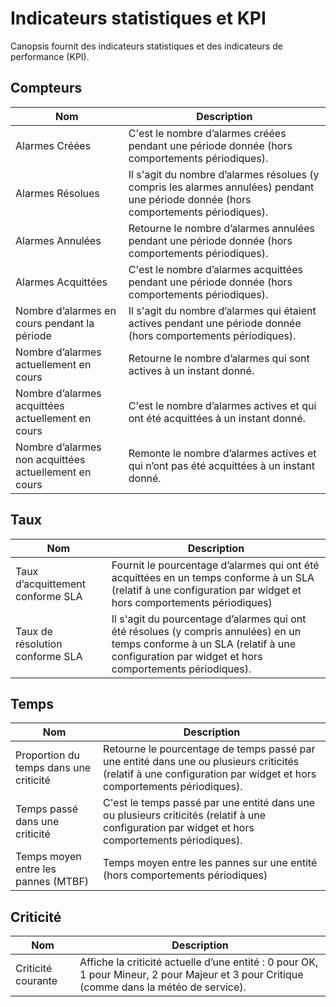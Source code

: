# Indicateurs statistiques et KPI

Canopsis fournit des indicateurs statistiques et des indicateurs de performance (KPI).

## Compteurs

| Nom            | Description     |
|----------------|-----------------|
| Alarmes Créées | C'est le nombre d’alarmes créées pendant une période donnée (hors comportements périodiques). |
| Alarmes Résolues  | Il s'agit du nombre d’alarmes résolues (y compris les alarmes annulées) pendant une période donnée (hors comportements périodiques). |
| Alarmes Annulées  | Retourne le nombre d’alarmes annulées pendant une période donnée (hors comportements périodiques).  |
|  Alarmes Acquittées |  C'est le nombre d’alarmes acquittées pendant une période donnée (hors comportements périodiques). |
| Nombre d’alarmes en cours pendant la période  | Il s'agit du nombre d’alarmes qui étaient actives pendant une période donnée (hors comportements périodiques).  |
| Nombre d’alarmes actuellement en cours  | Retourne le nombre d’alarmes qui sont actives à un instant donné.  |
| Nombre d’alarmes acquittées actuellement en cours  | C'est le nombre d’alarmes actives et qui ont été acquittées à un instant donné.  |
| Nombre d’alarmes non acquittées actuellement en cours  |  Remonte le nombre d’alarmes actives et qui n’ont pas été acquittées à un instant donné. |

## Taux

| Nom            | Description     |
|----------------|-----------------|
| Taux d’acquittement conforme SLA  | Fournit le pourcentage d’alarmes qui ont été acquittées en un temps conforme à un SLA (relatif à une configuration par widget et hors comportements périodiques)  |
| Taux de résolution conforme SLA  |  Il s'agit du pourcentage d’alarmes qui ont été résolues (y compris annulées) en un temps conforme à un SLA (relatif à une configuration par widget et hors comportements périodiques). |

## Temps

| Nom            | Description     |
|----------------|-----------------|
|  Proportion du temps dans une criticité |  Retourne le pourcentage de temps passé par une entité dans une ou plusieurs criticités (relatif à une configuration par widget et hors comportements périodiques).   |
|  Temps passé dans une criticité | C'est le temps passé par une entité dans une ou plusieurs criticités (relatif à une configuration par widget et hors comportements périodiques).  |
| Temps moyen entre les pannes (MTBF)  | Temps moyen entre les pannes sur une entité (hors comportements périodiques)  |

## Criticité 

| Nom            | Description     |
|----------------|-----------------|
|  Criticité courante | Affiche la criticité actuelle d’une entité : 0 pour OK, 1 pour Mineur, 2 pour Majeur et 3 pour Critique (comme dans la météo de service). |
